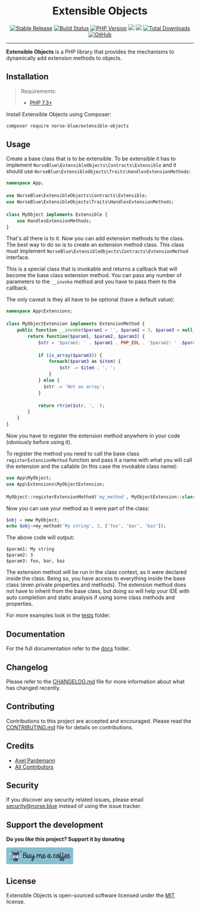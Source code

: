 <div align="center">
  <h1>Extensible Objects</h1>
  <p align="center"> 
    <a href="https://packagist.org/packages/norse-blue/extensible-objects"><img alt="Stable Release" src="https://img.shields.io/packagist/v/norse-blue/extensible-objects.svg?color=%235e81ac&style=popout-square"></a>
    <a href="https://circleci.com/gh/norse-blue/php-extensible-objects/tree/master"><img alt="Build Status" src="https://img.shields.io/circleci/project/github/norse-blue/php-extensible-objects/master.svg?color=%23a3be8c&style=popout-square"></a>
    <a href="https://php.net/releases"><img alt="PHP Version" src="https://img.shields.io/packagist/php-v/norse-blue/extensible-objects.svg?color=%23b48ead&style=popout-square"></a>
    <a href="https://codeclimate.com/github/norse-blue/php-extensible-objects/maintainability"><img src="https://api.codeclimate.com/v1/badges/253dcf3f7fd57dab4150/maintainability" /></a>
    <a href="https://codeclimate.com/github/norse-blue/php-extensible-objects/test_coverage"><img src="https://api.codeclimate.com/v1/badges/253dcf3f7fd57dab4150/test_coverage" /></a>
    <a href="https://packagist.org/packages/norse-blue/extensible-objects"><img alt="Total Downloads" src="https://img.shields.io/packagist/dt/norse-blue/extensible-objects.svg?color=%235e81ac&style=popout-square"></a>
    <a href="https://packagist.org/packages/norse-blue/extensible-objects"><img alt="GitHub" src="https://img.shields.io/github/license/norse-blue/php-extensible-objects.svg?color=%235e81ac&style=popout-square"></a>
  </p>
</div>
<hr>

**Extensible Objects** is a PHP library that provides the mechanisms to dynamically add extension methods to objects.

## Installation

>Requirements:
>- [PHP 7.3+](https://php.net/releases)

Install Extensible Objects using Composer:

```bash
composer require norse-blue/extensible-objects
```

## Usage

Create a base class that is to be extensible. To be extensible it has to implement 
`NorseBlue\ExtensibleObjects\Contracts\Extensible` and it should use
`NorseBlue\ExtensibleObjects\Traits\HandlesExtensionMethods`:

```php
namespace App;

use NorseBlue\ExtensibleObjects\Contracts\Extensible;
use NorseBlue\ExtensibleObjects\Traits\HandlesExtensionMethods;

class MyObject implements Extensible {
    use HandlesExtensionMethods;
}
```

That's all there is to it. Now you can add extension methods to the class. The best way to do so is to create an
extension method class. This class must implement `NorseBlue\ExtensibleObjects\Contracts\ExtensionMethod` interface.

This is a special class that is invokable and returns a callback that will become the base class extension method.
You can pass any number of parameters to the `__invoke` method and you have to pass them to the callback.

The only caveat is they all have to be optional (have a default value):

```php
namespace App\Extensions;

class MyObjectExtension implements ExtensionMethod {
    public function __invoke($param1 = '', $param2 = 3, $param3 = null) {
        return function($param1, $param2, $param3) {
            $str = '$param1: ' . $param1 . PHP_EOL . '$param2: ' .$param2 . PHP_EOL . '$param3: ';
            
            if (is_array($param3)) {
                foreach($param3 as $item) {
                    $str .= $item . ', ';
                }
            } else {
              $str .= 'Not an array';
            }
                        
            return rtrim($str, ', ');
        }
    }
}
```

Now you have to register the extension method anywhere in your code (obviously before using it).

To register the method you need to call the base class `registerExtensionMethod` function and pass it a name with
what you will call the extension and the callable (in this case the invokable class name):

```php
use App\MyObject;
use App\Extensions\MyObjectExtension;

MyObject::registerExtensionMethod('my_method', MyObjectExtension::class);
```

Now you can use your method as it were part of the class:

```php
$obj = new MyObject;
echo $obj->my_method('My string', 3, ['foo', 'bar', 'baz']);
```

The above code will output:

```
$param1: My string
$param2: 3
$param3: foo, bar, baz
```

The extension method will be run in the class context, as it were declared inside the class. Being so, you have access
to everything inside the base class (even private properties and methods). The extension method does not have to inherit
from the base class, but doing so will help your IDE with auto completion and static analysis if using some class
methods and properties.

For more examples look in the [tests](tests) folder.

## Documentation

For the full documentation refer to the [docs](docs) folder.

## Changelog

Please refer to the [CHANGELOG.md](CHANGELOG.md) file for more information about what has changed recently.

## Contributing

Contributions to this project are accepted and encouraged. Please read the [CONTRIBUTING.md](.github/CONTRIBUTING.md) file for details on contributions.

## Credits

- [Axel Pardemann](https://github.com/axelitus)
- [All Contributors](../../contributors)

## Security

If you discover any security related issues, please email [security@norse.blue](mailto:security@norse.blue) instead of using the issue tracker.

## Support the development

**Do you like this project? Support it by donating**

<a href="https://www.buymeacoffee.com/axelitus"><img src=".assets/buy-me-a-coffee.svg" width="180" alt="Buy me a coffee"></img></a>

## License

Extensible Objects is open-sourced software licensed under the [MIT](LICENSE.md) license.
